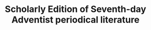 ---
title: Scholarly Edition of Seventh-day Adventist periodical literature
layout: page
img: /assets/img/
description: Curated collection of digitized periodicals, with descriptive metadata, historical context, and text for computational analysis.
importance: 2
---